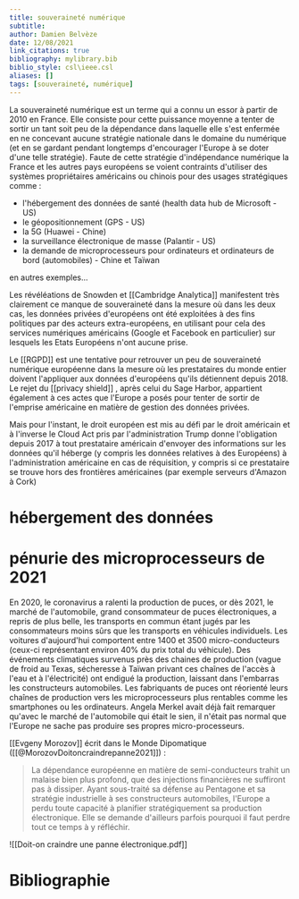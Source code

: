 ```yaml
---
title: souveraineté numérique
subtitle: 
author: Damien Belvèze
date: 12/08/2021
link_citations: true
bibliography: mylibrary.bib
biblio_style: csl\ieee.csl
aliases: []
tags: [souveraineté, numérique]
---
```


La souveraineté numérique est un terme qui a connu un essor à partir de 2010 en France. Elle consiste pour cette puissance moyenne a tenter de sortir un tant soit peu de la dépendance dans laquelle elle s'est enfermée en ne concevant aucune stratégie nationale dans le domaine du numérique (et en se gardant pendant longtemps d'encourager l'Europe à se doter d'une telle stratégie). 
Faute de cette stratégie d'indépendance numérique la France et les autres pays européens se voient contraints d'utiliser des systèmes propriétaires américains ou chinois pour des usages stratégiques comme : 

- l'hébergement des données de santé (health data hub de Microsoft - US)
- le géopositionnement (GPS - US)
- la 5G (Huawei - Chine)
- la surveillance électronique de masse (Palantir - US)
- la demande de microprocesseurs pour ordinateurs et ordinateurs de bord (automobiles) - Chine et Taïwan

en autres exemples...


Les révéléations de Snowden et [[Cambridge Analytica]] manifestent très clairement ce manque de souveraineté dans la mesure où dans les deux cas, les données privées d'européens ont été exploitées à des fins politiques par des acteurs extra-européens, en utilisant pour cela des services numériques américains (Google et Facebook en particulier) sur lesquels les Etats Européens n'ont aucune prise.

Le [[RGPD]] est une tentative pour retrouver un peu de souveraineté numérique européenne dans la mesure où les prestataires du monde entier doivent l'appliquer aux données d'européens qu'ils détiennent depuis 2018. 
Le rejet du [[privacy shield]] , après celui du Sage Harbor, appartient également à ces actes que l'Europe a posés pour tenter de sortir de l'emprise américaine en matière de gestion des données privées.

Mais pour l'instant, le droit européen est mis au défi par le droit américain et à l'inverse le Cloud Act pris par l'administration Trump donne l'obligation depuis 2017 à tout prestataire américain d'envoyer des informations sur les données qu'il héberge (y compris les données relatives à des Européens) à l'administration américaine en cas de réquisition, y compris si ce prestataire se trouve hors des frontières américaines (par exemple serveurs d'Amazon à Cork)


# hébergement des données



# pénurie des microprocesseurs de 2021

En 2020, le coronavirus a ralenti la production de puces, or dès 2021, le marché de l'automobile, grand consommateur de puces électroniques, a repris de plus belle, les transports en commun étant jugés par les consommateurs moins sûrs que les transports en véhicules individuels. Les voitures d'aujourd'hui comportent entre 1400 et 3500 micro-conducteurs (ceux-ci représentant environ 40% du prix total du véhicule). Des événements climatiques survenus près des chaines de production (vague de froid au Texas, sécheresse à Taïwan privant ces chaînes de l'accès à l'eau et à l'électricité) ont endigué la production, laissant dans l'embarras les constructeurs automobiles. Les fabriquants de puces ont réorienté leurs chaînes de production vers les microprocesseurs plus rentables comme les smartphones ou les ordinateurs. 
Angela Merkel avait déjà fait remarquer qu'avec le marché de l'automobile qui était le sien, il n'était pas normal que l'Europe ne sache pas produire ses propres micro-processeurs. 

[[Evgeny Morozov]] écrit dans le Monde Dipomatique ([[@MorozovDoitoncraindrepanne2021]]) : 

> La dépendance européenne en matière de semi-conducteurs trahit un malaise bien plus profond, que des injections financières ne suffiront pas à dissiper. Ayant sous-traité sa défense au Pentagone et sa stratégie industrielle à ses constructeurs automobiles, l'Europe a perdu toute capacité à planifier stratégiquement sa production électronique. Elle se demande d'ailleurs parfois pourquoi il faut perdre tout ce temps à y  réfléchir. 



![[Doit-on craindre une panne électronique.pdf]]





# Bibliographie
